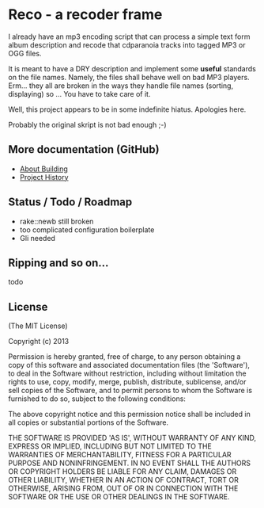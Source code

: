 # Reco - a recoder frame

I already have an mp3 encoding script that can process a simple text form album
description and recode that cdparanoia tracks into tagged MP3 or OGG files.

It is meant to have a DRY description and implement some **useful** standards
on the file names. Namely, the files shall behave well on bad MP3 players.
Erm... they all are broken in the ways they handle file names (sorting,
displaying) so ... You have to take care of it.

Well, this project appears to be in some indefinite hiatus. Apologies here.

Probably the original skript is not bad enough ;-)

## More documentation (GitHub)

* [About Building](BUILDING.md)
* [Project History](History.md)

## Status / Todo / Roadmap

* rake::newb still broken
* too complicated configuration boilerplate
* Gli needed

## Ripping and so on...

todo

## License

(The MIT License)

Copyright (c) 2013

Permission is hereby granted, free of charge, to any person obtaining a copy of this software and associated documentation files (the 'Software'), to deal in the Software without restriction, including without limitation the rights to use, copy, modify, merge, publish, distribute, sublicense, and/or sell copies of the Software, and to permit persons to whom the Software is furnished to do so, subject to the following conditions:

The above copyright notice and this permission notice shall be included in all copies or substantial portions of the Software.

THE SOFTWARE IS PROVIDED 'AS IS', WITHOUT WARRANTY OF ANY KIND, EXPRESS OR IMPLIED, INCLUDING BUT NOT LIMITED TO THE WARRANTIES OF MERCHANTABILITY, FITNESS FOR A PARTICULAR PURPOSE AND NONINFRINGEMENT. IN NO EVENT SHALL THE AUTHORS OR COPYRIGHT HOLDERS BE LIABLE FOR ANY CLAIM, DAMAGES OR OTHER LIABILITY, WHETHER IN AN ACTION OF CONTRACT, TORT OR OTHERWISE, ARISING FROM, OUT OF OR IN CONNECTION WITH THE SOFTWARE OR THE USE OR OTHER DEALINGS IN THE SOFTWARE.

